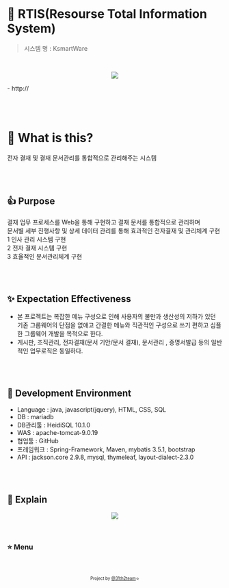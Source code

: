 # :rainbow: RTIS(Resourse Total Information System)
> 시스템 명 : KsmartWare
<br>

<div align=center>

![](/images/project_main.png)

</div>
- http://

<br>
<br>
<br>
<br>

#  :tophat: What is this?
전자 결재 및 결재 문서관리를 통합적으로 관리해주는 시스템

<br>
<br>

## :+1: Purpose
결재 업무 프로세스를 Web을 통해 구현하고 결재 문서를 통합적으로 관리하며
<br>
문서별 세부 진행사항 및 상세 데이터 관리를 통해 효과적인 전자결재 및 관리체계 구현
<br>
1	인사 관리 시스템 구현
<br>
2	전자 결재 시스템 구현
<br>
3	효율적인 문서관리체계 구현
<br>

<br>
<br>

## :sparkles: Expectation Effectiveness
- 본 프로젝트는 복잡한 메뉴 구성으로 인해 사용자의 불만과 생산성의 저하가 있던 기존 그룹웨어의 단점을 없애고
간결한 메뉴와 직관적인 구성으로 쓰기 편하고 심플한 그룹웨어 개발을 목적으로 한다.
- 게시판, 조직관리, 전자결재(문서 기안/문서 결재), 문서관리 , 증명서발급 등의 일반적인 업무로직은 동일하다.

<br>
<br>

## :wrench: Development Environment
- Language : java, javascript(jquery), HTML, CSS, SQL
- DB : mariadb
- DB관리툴 : HeidiSQL 10.1.0
- WAS : apache-tomcat-9.0.19 
- 협업툴 : GitHub
- 프레임워크 : Spring-Framework, Maven, mybatis 3.5.1, bootstrap
- API : jackson.core 2.9.8, mysql, thymeleaf, layout-dialect-2.3.0

<br>
<br>

## :memo: Explain

<div align=center>

![](/images/contents.png)

</div>

<br>

### :star: Menu 

<br>
<br>
<div align=center>
<sub><sup>Project by <a href="#">@31th2team</a></sup></sub><small>⭐</small>
</div>
